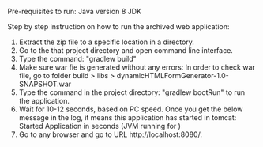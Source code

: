 Pre-requisites to run:
Java version 8 JDK

Step by step instruction on how to run the archived web application:
1) Extract the zip file to a specific location in a directory.
2) Go to the that project directory and open command line interface.
3) Type the command: "gradlew build"
4) Make sure war fie is generated without any errors:
    In order to check war file, go to folder build > libs > dynamicHTMLFormGenerator-1.0-SNAPSHOT.war
5) Type the command in the project directory: "gradlew bootRun" to run the application.
6) Wait for 10-12 seconds, based on PC speed. Once you get the below message in the log, it means this application has started in tomcat:
    Started Application in <xyz> seconds (JVM running for <xyz>)
7) Go to any browser and go to URL http://localhost:8080/.